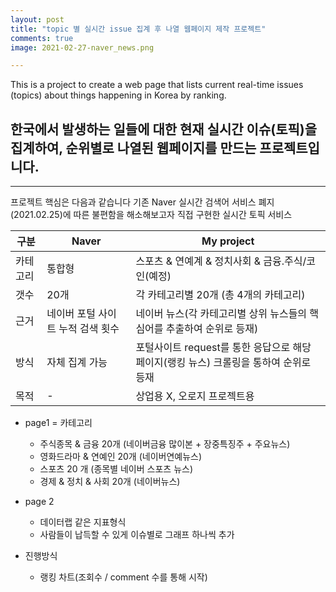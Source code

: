 ```yaml
---
layout: post
title: "topic 별 실시간 issue 집계 후 나열 웹페이지 제작 프로젝트"
comments: true
image: 2021-02-27-naver_news.png

---
```


This is a project to create a web page that lists current real-time issues (topics) about things happening in Korea by ranking.

## 한국에서 발생하는 일들에 대한 현재 실시간 이슈(토픽)을 집계하여, 순위별로 나열된 웹페이지를 만드는 프로젝트입니다.
---
프로젝트 핵심은 다음과 같습니다 
기존 Naver 실시간 검색어 서비스 폐지(2021.02.25)에 따른 불편함을 해소해보고자 직접 구현한 실시간 토픽 서비스

|구분|Naver|My project|
|---|---|---|
|카테고리|통합형|스포츠 & 연예계 & 정치사회 & 금융.주식/코인(예정)|
|갯수|20개|각 카테고리별 20개 (총 4개의 카테고리)|
|근거|네이버 포털 사이트 누적 검색 횟수|네이버 뉴스(각 카테고리별 상위 뉴스들의 핵심어를 추출하여 순위로 등재)|
|방식|자체 집계 가능|포털사이트 request를 통한 응답으로 해당 페이지(랭킹 뉴스) 크롤링을 통하여 순위로 등재|
|목적|-|상업용 X, 오로지 프로젝트용|

+ page1 = 카테고리
	+ 주식종목 & 금융 20개 (네이버금융 많이본 + 장중특징주 + 주요뉴스)
	+ 영화드라마 & 연예인 20개 (네이버연예뉴스)
	+ 스포츠 20 개 (종목별 네이버 스포츠 뉴스)
	+ 경제 & 정치 & 사회 20개 (네이버뉴스)

+ page 2
  + 데이터랩 같은 지표형식
  + 사람들이 납득할 수 있게 이슈별로 그래프 하나씩 추가
 
+ 진행방식
  + 랭킹 차트(조회수 / comment 수를 통해 시작)
